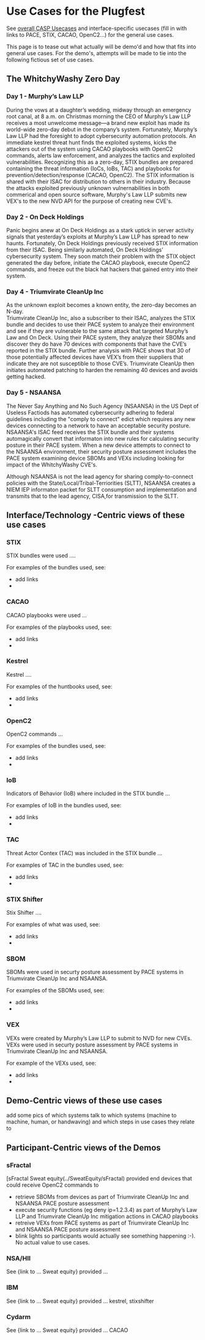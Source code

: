 # Use Cases for the Plugfest
See [overall CASP Usecases](../../../../UseCases/README.md) 
and interface-specific usecases
(fill in with links to PACE, STIX, CACAO, OpenC2...) 
for the general use cases.

This page is to tease out what 
actually will be demo'd and 
how that fits into general use cases.
For the demo's, attempts will be made to tie into
the following fictious set of use cases.

## The WhitchyWashy Zero Day
### Day 1 - Murphy’s Law LLP
During the vows at a daughter’s wedding, midway through an
emergency root canal, at 8 a.m. on Christmas morning the CEO of
Murphy’s Law LLP receives a most unwelcome message—a brand new
exploit has made its world-wide zero-day debut in the company’s
system. Fortunately, Murphy’s Law LLP had the foresight to adopt
cybersecurity automation protocols. An immediate kestrel threat
hunt finds the exploited systems, kicks the attackers out of the
system using CACAO playbooks with OpenC2 commands, alerts law
enforcement, and analyzes the tactics and exploited
vulnerabilities. Recognizing this as a zero-day, STIX bundles are
prepared containing the threat information (IoCs, IoBs, TAC) and
playbooks for prevention/detection/response (CACAO, OpenC2). The
STIX information is shared with their ISAC for distribution to
others in their industry. Because the attacks exploited
previously unknown vulnernabilities in both commerical and open
source software, Murphy's Law LLP submits new VEX's to the new
NVD API for the purpose of creating new CVE's.

### Day 2 - On Deck Holdings
Panic begins anew at On Deck Holdings as a stark uptick in server
activity signals that yesterday’s exploits at Murphy’s Law LLP
has spread to new haunts. Fortunately, On Deck Holdings
previously received STIX information from their ISAC. Being
similarly automated, On Deck Holdings’ cybersecurity system. They
soon match their problem with the STIX object generated the day
before, initiate the CACAO playbook, execute OpenC2 commands, and
freeze out the black hat hackers that gained entry into their
system.

### Day 4 - Triumvirate CleanUp Inc
As the unknown exploit becomes a known entity, the zero-day
becomes an N-day.  
Triumvirate CleanUp Inc, also a subscriber to their ISAC,
analyzes the STIX bundle and decides to use their PACE system to
analyze their environment and see if they are vulnerable to the
same attack that targeted Murphy’s Law and On Deck. Using their
PACE system, they analyze their SBOMs and discover they do have
70 devices with components that have the CVE’s reported in the
STIX bundle. Further analysis with PACE shows that 30 of those
potentially affected devices have VEX’s from their suppliers that
indicate they are not susceptible to those CVE’s. Triumvirate
CleanUp then initiates automated patching to harden the remaining
40 devices and avoids getting hacked.

### Day 5 - NSAANSA
The Never Say Anything and No Such Agency (NSAANSA) in the US
Dept of Useless Factiods has automated cybersecurity adhering to
federal guidelines including the "comply to connect" edict which
requires any new devices connecting to a network to have an
acceptable security posture. NSAANSA's ISAC feed receives the
STIX bundle and their systems automagically convert that
informaton into new rules for calculating security posture in
their PACE system. When a new device attempts to connect to the
NSAANSA environment, their security posture assessment includes
the PACE system examining device SBOMs and VEXs including looking
for impact of the WhitchyWashy CVE's.

Although NSAANSA is not the lead agency for sharing
comply-to-connect policies with the
State/Local/Tribal-Terriorities (SLTT), NSAANSA creates a NIEM
IEP informaton packet for SLTT consumption and implementation and
transmits that to the lead agency, CISA,for transmission to the
SLTT.

## Interface/Technology -Centric views of these use cases
### STIX
STIX bundles were used ....

For examples of the bundles used, see:
- add links
-  

### CACAO
CACAO playbooks were used ...

For examples of the playbooks used, see:
- add links
-  

### Kestrel
Kestrel ....

For examples of the huntbooks used, see:
- add links
-  

### OpenC2
OpenC2 commands ...

For examples of the bundles used, see:
- add links
-  

### IoB
Indicators of Behavior (IoB) where included in the STIX bundle ...

For examples of IoB in the bundles used, see:
- add links
-  

### TAC
Threat Actor Contex (TAC) was included in the STIX bundle ...

For examples of TAC in the bundles used, see:
- add links
-  

### STIX Shifter
Stix Shifter ....

For examples of what was used, see:
- add links
-  

### SBOM
SBOMs were used in securty posture assessment by PACE systems in 
Triumvirate CleanUp Inc and NSAANSA.

For examples of the SBOMs used, see:
- add links
-  

### VEX
VEXs were created by Murphy’s Law LLP to submit to NVD for new CVEs.
VEXs were used in securty posture assessment by PACE systems in 
Triumvirate CleanUp Inc and NSAANSA.

For example of the VEXs used, see:
- add links
-  


## Demo-Centric views of these use cases

add some pics of which systems talk to which systems (machine to machine, human, or handwaving) 
and which steps in use cases they relate to

## Participant-Centric views of the Demos
### sFractal
[sFractal Sweat equity(../SweatEquity/sFractal) provided end devices 
that could receive OpenC2 commands to
- retrieve SBOMs from devices as part of Triumvirate CleanUp Inc and NSAANSA PACE posture assessment
- execute security functions (eg deny ip=1.2.3.4) as part of Murphy’s Law LLP and Triumvirate CleanUp Inc mitigation actions in CACAO playbooks
- retreive VEXs from PACE systems as part of Triumvirate CleanUp Inc and NSAANSA PACE posture assessment
- blink lights so participants would actually see something happening :-). No actual value to use cases.

### NSA/HII
See {link to ... Sweat equity} provided ...

### IBM
See {link to ... Sweat equity} provided ... kestrel, stixshifter

### Cydarm
See {link to ... Sweat equity} provided ... CACAO

